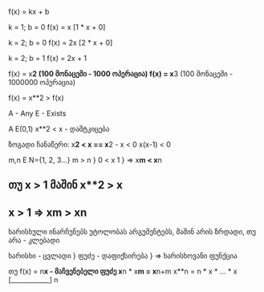 f(x) = kx + b

k = 1; b = 0
f(x) = x [1 * x + 0]

k = 2; b = 0
f(x) = 2x [2 * x + 0]

k = 2; b = 1
f(x) = 2x + 1

f(x) = x**2 (100 მონაცემი - 1000 ოპერაცია)
f(x) = x**3 (100 მონაცემი - 1000000 ოპერაცია)


f(x) = x**2 > f(x)

A - Any
E - Exists

A E(0,1)
x**2 < x - დამტკიცება

ზოგადი ჩანაწერი:
x**2 < x == x**2 - x < 0
x(x-1) < 0

m,n E N={1, 2, 3...}
m > n   }
0 < x 1 } => x**m < x**n


თუ x > 1
მაშინ x**2 > x
----------------
x > 1 => x**m > x**n
-----
ხარისხული ინარჩუნებს უტოლობას არგუმენტებს, მაშინ არის ზრდადი, თუ არა - კლებადი

ხარისხი - ცვლადი   }
ფუძე - დაფიქსირება } => ხარისხოვანი ფუნქცია


თუ f(x) = n**x - მაჩვენებელი ფუძე
x**n * x**m = x**n+m
x**n = n * x * ... * x
        [____________]
                n